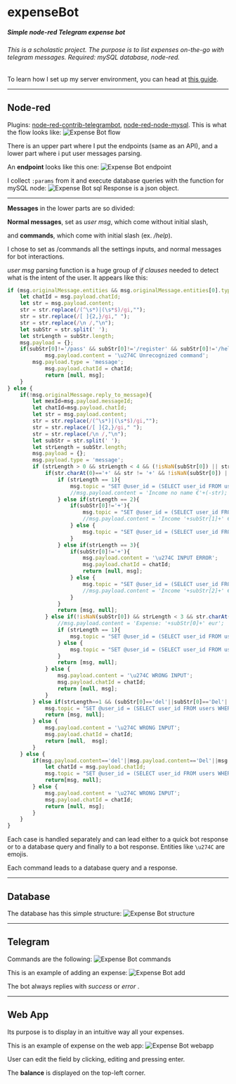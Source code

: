 # expenseBot
##### Simple node-red Telegram expense bot
###### This is a scholastic project. The purpose is to list expenses on-the-go with telegram messages. Required: mySQL database, node-red.
To learn how I set up my server environment, you can head at [this guide](https://github.com/g-flex/linux-ami-setup).
***


## Node-red
Plugins: [node-red-contrib-telegrambot](https://flows.nodered.org/node/node-red-contrib-telegrambot), [node-red-node-mysql](https://flows.nodered.org/node/node-red-node-mysql).
This is what the flow looks like:
![Expense Bot flow](/screens/all%20flow.png)

There is an upper part where I put the endpoints (same as an API), and a lower part where i put user messages parsing.

An **endpoint** looks like this one: ![Expense Bot endpoint](/screens/specific%20endpoint.png)

I collect ```:params``` from it and execute database queries with the function for mySQL node:
![Expense Bot sql](/screens/specific%20query.png)
 Response is a json object.
 

***


**Messages** in the lower parts are so divided:

**Normal messages**, set as *user msg*, which come without initial slash, 

and **commands**, which come with initial slash (ex. */help*).

I chose to set as /commands all the settings inputs, and normal messages for bot interactions.

*user msg* parsing function is a huge group of *if clauses* needed to detect what is the intent of the user.
It appears like this:

```javascript
if (msg.originalMessage.entities && msg.originalMessage.entities[0].type=='bot_command'){
	let chatId = msg.payload.chatId;
	let str = msg.payload.content;
	str = str.replace(/(^\s*)|(\s*$)/gi,"");
	str = str.replace(/[ ]{2,}/gi," "); 
	str = str.replace(/\n /,"\n");
	let subStr = str.split(' ');
	let strLength = subStr.length;
	msg.payload = {};
	if(subStr[0]!='/pass' && subStr[0]!='/register' && subStr[0]!='/help' && subStr[0]!='/start'){
    		msg.payload.content = '\u274C Unrecognized command';
		msg.payload.type = 'message';
    		msg.payload.chatId = chatId;
    		return [null, msg];
	}
} else {
	if(!msg.originalMessage.reply_to_message){
		let mexId=msg.payload.messageId;
		let chatId=msg.payload.chatId;
		let str = msg.payload.content;
		str = str.replace(/(^\s*)|(\s*$)/gi,"");
		str = str.replace(/[ ]{2,}/gi," "); 
		str = str.replace(/\n /,"\n");
		let subStr = str.split(' ');
		let strLength = subStr.length;
		msg.payload = {};
		msg.payload.type = 'message';
		if (strLength > 0 && strLength < 4 && (!isNaN(subStr[0]) || str.charAt(0)=='+')){
			if(str.charAt(0)=='+' && str != '+' && !isNaN(subStr[0]) || !isNaN(subStr[1])){
				if (strLength == 1){
					msg.topic = "SET @user_id = (SELECT user_id FROM users WHERE chat_id = "+chatId+" ); INSERT INTO expenses (exp_val, exp_tag, mess_id, user_id) VALUES ("+(-str)+", 'No name', "+mexId+", @user_id);";
					//msg.payload.content = 'Income no name €'+(-str);
				} else if(strLength == 2){
					if(subStr[0]!='+'){
						msg.topic = "SET @user_id = (SELECT user_id FROM users WHERE chat_id = "+chatId+" ); INSERT INTO expenses (exp_val, exp_tag, mess_id, user_id) VALUES ("+(-subStr[0])+", '"+subStr[1]+"', "+mexId+", @user_id)";
						//msg.payload.content = 'Income '+subStr[1]+' €'+(-subStr[0]);
					} else {
						msg.topic = "SET @user_id = (SELECT user_id FROM users WHERE chat_id = "+chatId+" ); INSERT INTO expenses (exp_val, exp_tag, mess_id, user_id) VALUES ("+(-subStr[1])+", 'No name', "+mexId+", @user_id)";
					}
				} else if(strLength == 3){
					if(subStr[0]!='+'){
						msg.payload.content = '\u274C INPUT ERROR';
						msg.payload.chatId = chatId;
						return [null, msg];
					} else {
						msg.topic = "SET @user_id = (SELECT user_id FROM users WHERE chat_id = "+chatId+" ); INSERT INTO expenses (exp_val, exp_tag, mess_id, user_id) VALUES ("+(-subStr[1])+", '"+subStr[2]+"', "+mexId+", @user_id)";
						//msg.payload.content = 'Income '+subStr[2]+' €'+(-subStr[1]);
					}
				}
				return [msg, null];
			} else if(!isNaN(subStr[0]) && strLength < 3 && str.charAt(0)!='+'){
				//msg.payload.content = 'Expense: '+subStr[0]+' eur';
				if (strLength == 1){
					msg.topic = "SET @user_id = (SELECT user_id FROM users WHERE chat_id = "+chatId+" ); INSERT INTO expenses (exp_val, exp_tag, mess_id, user_id) VALUES ("+subStr[0]+", 'No name', "+mexId+", @user_id)";
				} else {
					msg.topic = "SET @user_id = (SELECT user_id FROM users WHERE chat_id = "+chatId+" ); INSERT INTO expenses (exp_val, exp_tag, mess_id, user_id) VALUES ("+subStr[0]+", '"+subStr[1]+"', "+mexId+", @user_id)";
				}
				return [msg, null];
			} else {
				msg.payload.content = '\u274C WRONG INPUT';
				msg.payload.chatId = chatId;
				return [null, msg];
			}
		} else if(strLength==1 && (subStr[0]=='del'||subStr[0]=='Del'||subStr[0]=='delete'||subStr[0]=='Delete')){
			msg.topic = "SET @user_id = (SELECT user_id FROM users WHERE chat_id = "+chatId+" ); DELETE FROM expenses WHERE user_id = @user_id order by exp_id desc limit 1;";
			return [msg, null];
		} else {
			msg.payload.content = '\u274C WRONG INPUT';
			msg.payload.chatId = chatId;
			return [null,  msg];
		}
	} else {
		if(msg.payload.content=='del'||msg.payload.content=='Del'||msg.payload.content=='delete'||msg.payload.content=='Delete'){
			let chatId = msg.payload.chatId;
			msg.topic = "SET @user_id = (SELECT user_id FROM users WHERE chat_id = "+chatId+" ); DELETE FROM expenses WHERE mess_id="+msg.originalMessage.reply_to_message.message_id+" AND user_id = @user_id limit 1;";
			return[msg, null];
		} else {
			msg.payload.content = '\u274C WRONG INPUT';
			msg.payload.chatId = chatId;
			return [null, msg];
		}
	}
}
```

Each case is handled separately and can lead either to a quick bot response or to a database query and finally to a bot response. Entities like ```\u274C``` are emojis.

Each command leads to a database query and a response.

***


## Database
The database has this simple structure: 
![Expense Bot structure](/screens/database.png)


***


## Telegram
Commands are the following: ![Expense Bot commands](/screens/commands.jpg)


This is an example of adding an expense: ![Expense Bot add](/screens/add%20expense.png)

The bot always replies with *success* or *error* .


***


## Web App
Its purpose is to display in an intuitive way all your expenses.


This is an example of expense on the web app: ![Expense Bot webapp](/screens/web%20app.png)

User can edit the field by clicking, editing and pressing enter.

The **balance** is displayed on the top-left corner.
